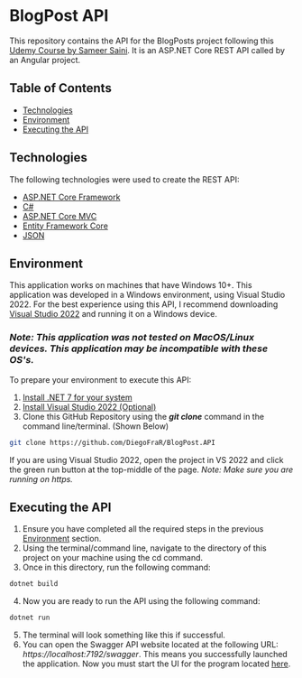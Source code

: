 # BlogPost API
This repository contains the API for the BlogPosts project following this [Udemy Course by Sameer Saini](https://www.udemy.com/course/real-world-app-angular-aspnet-core-web-api-and-sql/?couponCode=THANKSLEARNER24). 
It is an ASP.NET Core REST API called by an Angular project. 
## Table of Contents
- [Technologies](#technologies)
- [Environment](#environment)
- [Executing the API](#executing-the-api)

## Technologies
The following technologies were used to create the REST API: 
- [ASP.NET Core Framework](https://dotnet.microsoft.com/en-us/apps/aspnet)
- [C#](https://learn.microsoft.com/en-us/dotnet/csharp/)
- [ASP.NET Core MVC](https://learn.microsoft.com/en-us/aspnet/core/mvc/overview?view=aspnetcore-8.0)
- [Entity Framework Core](https://learn.microsoft.com/en-us/ef/core/)
- [JSON](https://developer.mozilla.org/en-US/docs/Web/JavaScript/Reference/Global_Objects/JSON)

## Environment
This application works on machines that have Windows 10+. This application was developed in a Windows environment, using Visual Studio 2022. For the best experience using this API, I recommend downloading [Visual Studio 2022](https://visualstudio.microsoft.com/vs/) and running it on a Windows device. 
### *Note: This application was not tested on MacOS/Linux devices. This application may be incompatible with these OS's.*

To prepare your environment to execute this API:
1. [Install .NET 7 for your system](https://dotnet.microsoft.com/en-us/download/dotnet/7.0)
2. [Install Visual Studio 2022 (Optional)](https://visualstudio.microsoft.com/vs/)
3. Clone this GitHub Repository using the ___git clone___ command in the command line/terminal. (Shown Below)
```` bash
git clone https://github.com/DiegoFraR/BlogPost.API
````
If you are using Visual Studio 2022, open the project in VS 2022 and click the green run button at the top-middle of the page.
*Note: Make sure you are running on https.*

## Executing the API 
1. Ensure you have completed all the required steps in the previous [Environment](#environment) section.
2. Using the terminal/command line, navigate to the directory of this project on your machine using the cd command.
3. Once in this directory, run the following command:
```` bash
dotnet build
````
4. Now you are ready to run the API using the following command:
```` bash
dotnet run
````
5. The terminal will look something like this if successful.
6. You can open the Swagger API website located at the following URL: *https://localhost:7192/swagger*. This means you successfully launched the application. Now you must start the UI for the program located [here](https://github.com/DiegoFraR/BlogPost.UI).
